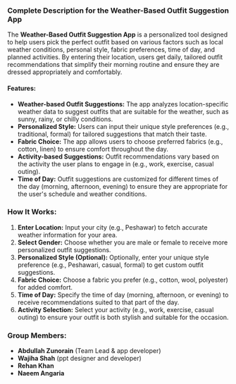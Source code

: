 ### **Complete Description for the Weather-Based Outfit Suggestion App**

The **Weather-Based Outfit Suggestion App** is a personalized tool designed to help users pick the perfect outfit based on various factors such as local weather conditions, personal style, fabric preferences, time of day, and planned activities. By entering their location, users get daily, tailored outfit recommendations that simplify their morning routine and ensure they are dressed appropriately and comfortably.

#### **Features:**
- **Weather-based Outfit Suggestions:** The app analyzes location-specific weather data to suggest outfits that are suitable for the weather, such as sunny, rainy, or chilly conditions.
- **Personalized Style:** Users can input their unique style preferences (e.g., traditional, formal) for tailored suggestions that match their taste.
- **Fabric Choice:** The app allows users to choose preferred fabrics (e.g., cotton, linen) to ensure comfort throughout the day.
- **Activity-based Suggestions:** Outfit recommendations vary based on the activity the user plans to engage in (e.g., work, exercise, casual outing).
- **Time of Day:** Outfit suggestions are customized for different times of the day (morning, afternoon, evening) to ensure they are appropriate for the user's schedule and weather conditions.

### **How It Works:**
1. **Enter Location:** Input your city (e.g., Peshawar) to fetch accurate weather information for your area.
2. **Select Gender:** Choose whether you are male or female to receive more personalized outfit suggestions.
3. **Personalized Style (Optional):** Optionally, enter your unique style preference (e.g., Peshawari, casual, formal) to get custom outfit suggestions.
4. **Fabric Choice:** Choose a fabric you prefer (e.g., cotton, wool, polyester) for added comfort.
5. **Time of Day:** Specify the time of day (morning, afternoon, or evening) to receive recommendations suited to that part of the day.
6. **Activity Selection:** Select your activity (e.g., work, exercise, casual outing) to ensure your outfit is both stylish and suitable for the occasion.

### **Group Members:**
- **Abdullah Zunorain** (Team Lead & app developer)
- **Wajiha Shah** (ppt designer and developer)
- **Rehan Khan**
- **Naeem Angaria**
